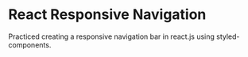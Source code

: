 # React Responsive Navigation

Practiced creating a responsive navigation bar in react.js using styled-components.
